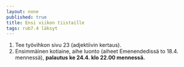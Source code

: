 ```yaml
---
layout: none
published: true
title: Ensi viikon tiistaille
tags: rub7.4 läksyt
---
```

1. Tee työvihkon sivu 23 (adjektiivin kertaus).
2. Ensimmäinen kotiaine, aihe luonto (aiheet Emenendedissä to 18.4. mennessä), **palautus ke 24.4. klo 22.00 mennessä.**
